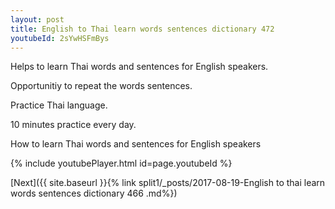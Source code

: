 ```yaml
---
layout: post
title: English to Thai learn words sentences dictionary 472 
youtubeId: 2sYwHSFmBys
---
```

 
 
Helps to learn Thai words and sentences for English speakers.

Opportunitiy to repeat the words sentences. 

Practice Thai language. 
 
10 minutes practice every day. 
 
How to learn Thai words and sentences for English speakers 
 
{% include youtubePlayer.html id=page.youtubeId %}
 
 
[Next]({{ site.baseurl }}{% link  split1/_posts/2017-08-19-English to thai learn words sentences dictionary 466 .md%})
 
